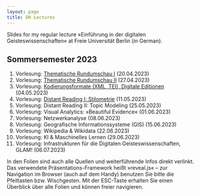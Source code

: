```yaml
---
layout: page
title: DH Lectures
---
```


Slides for my regular lecture »Einführung in der digitalen Geisteswissenschaften« at Freie Universität Berlin (in German).

Sommersemester 2023
-------------------

1. Vorlesung: [Thematische Rundumschau I](https://lehkost.github.io/slides/2023-04-20-einf-dh/index.html) (20.04.2023)
2. Vorlesung: [Thematische Rundumschau II](https://lehkost.github.io/slides/2023-04-27-einf-dh/index.html) (27.04.2023)
3. Vorlesung: [Kodierungsformate (XML, TEI), Digitale Editionen](https://bit.ly/dheinf45) (04.05.2023)
4. Vorlesung: [Distant Reading I: Stilometrie](https://bit.ly/dhe115) (11.05.2023)
5. Vorlesung: Distant Reading II: Topic Modeling (25.05.2023)
6. Vorlesung: Visual Analytics: »Beautiful Evidence« (01.06.2023)
7. Vorlesung: Netzwerkanalyse (08.06.2023)
8. Vorlesung: Geografische Informationssysteme (GIS) (15.06.2023)
9. Vorlesung: Wikipedia & Wikidata (22.06.2023)
10. Vorlesung: KI & Maschinelles Lernen (29.06.2023)
11. Vorlesung: Infrastrukturen für die Digitalen Geisteswissenschaften, GLAM! (06.07.2023)

In den Folien sind auch alle Quellen und weiterführende Infos direkt verlinkt. Das verwendete Präsentations-Framework heißt »reveal.js« – zur Navigation im Browser (auch auf dem Handy) benutzen Sie bitte die Pfeiltasten bzw. Wischgesten. Mit der ESC-Taste erhalten Sie einen Überblick über alle Folien und können freier navigieren.
